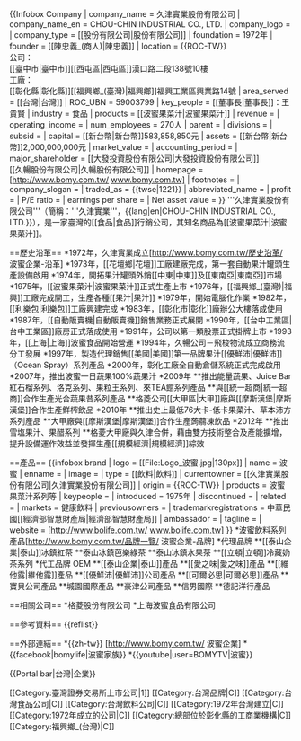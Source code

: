 {{Infobox Company 
| company_name       = 久津實業股份有限公司 
| company_name_en    = CHOU-CHIN INDUSTRIAL CO., LTD.
| company_logo       = 
| company_type       = [[股份有限公司|股份有限公司]]
| foundation         = 1972年
| founder            = [[陳忠義_(商人)|陳忠義]]
| location           = {{ROC-TW}}<br>公司：<br>[[臺中市|臺中市]][[西屯區|西屯區]]漢口路二段138號10樓<br>工廠：<br>[[彰化縣|彰化縣]][[福興鄉_(臺灣)|福興鄉]]福興工業區興業路14號
| area_served        = [[台灣|台灣]]
| ROC_UBN            = 59003799
| key_people         = [[董事長|董事長]]：王貴賢 
| industry           = 食品
| products           = [[波蜜果菜汁|波蜜果菜汁]]
| revenue            = 
| operating_income   =
| num_employees      = 270人
| parent             = 
| divisions          =
| subsid             = 
| capital            = [[新台幣|新台幣]]583,858,850元
| assets             = [[新台幣|新台幣]]2,000,000,000元
| market_value       =
| accounting_period  = 
| major_shareholder  = [[大發投資股份有限公司|大發投資股份有限公司]]<br>[[久暢股份有限公司|久暢股份有限公司]]
| homepage           = [http://www.bomy.com.tw/ www.bomy.com.tw]
| footnotes          = 
| company_slogan     = 
| traded_as          = {{twse|1221}}
| abbreviated_name   = 
| profit             = 
| P/E ratio          =
| earnings per share = 
| Net asset value    =
}}
'''久津實業股份有限公司'''（簡稱：'''久津實業'''，{{lang|en|CHOU-CHIN INDUSTRIAL CO., LTD.}}），是一家臺灣的[[食品|食品]]行銷公司，其知名商品為[[波蜜果菜汁|波蜜果菜汁]]。

==歷史沿革==
*1972年，久津實業成立<ref>[http://www.bomy.com.tw/歷史沿革/ 波蜜企業-沿革]</ref>
*1973年，[[花壇鄉|花壇]]工廠建廠完成，第一套自動果汁罐頭生產設備啟用
*1974年，開拓果汁罐頭外銷[[中東|中東]]及[[東南亞|東南亞]]市場
*1975年，[[波蜜果菜汁|波蜜果菜汁]]正式生產上市
*1976年，[[福興鄉_(臺灣)|福興]]工廠完成開工，生產各種[[果汁|果汁]]
*1979年，開始電腦化作業
*1982年，[[利樂包|利樂包]]工廠興建完成
*1983年，[[彰化市|彰化]]廠辦公大樓落成使用
*1987年，[[自動販賣機|自動販賣機]]銷售業務正式展開
*1990年，[[台中工業區|台中工業區]]廠房正式落成使用
*1991年，公司以第一類股票正式掛牌上市
*1993年，[[上海|上海]]波蜜食品開始營運
*1994年，久暢公司－飛梭物流成立商務流分工發展
*1997年，製造代理銷售[[美國|美國]]第一品牌果汁[[優鮮沛|優鮮沛]]（Ocean Spray）系列產品
*2000年，彰化工廠全自動倉儲系統正式完成啟用
*2007年，推出波蜜一日蔬果100%蔬果汁
*2009年
**推出能量蔬果、Juice Bar紅石榴系列、洛克系列、果粒王系列、來TEA館系列產品
**與[[統一超商|統一超商]]合作生產光合蔬果昔系列產品
**格菱公司[[大甲區|大甲]]廠與[[摩斯漢堡|摩斯漢堡]]合作生產鮮榨飲品
*2010年
**推出史上最低76大卡-低卡果菜汁、草本沛方系列產品
**大甲廠與[[摩斯漢堡|摩斯漢堡]]合作生產蒟蒻凍飲品
*2012年
**推出雪塩果汁、果醋系列
**格菱大甲廠與久津合併，藉由雙方技術整合及產能擴增，提升設備運作效益並發揮生產[[規模經濟|規模經濟]]綜效

==產品==
{{infobox brand
| logo           = [[File:Logo_波蜜.jpg|130px]]
| name           = 波蜜
| enname           = 
| image          = 
| type           = [[飲料|飲料]]
| currentowner   = [[久津實業股份有限公司|久津實業股份有限公司]]
| origin         = {{ROC-TW}}
| products         = 波蜜果菜汁系列等
| keypeople         =
| introduced     = 1975年
| discontinued   = 
| related        = 
| markets        = 健康飲料
| previousowners = 
| trademarkregistrations = 中華民國[[經濟部智慧財產局|經濟部智慧財產局]]
| ambassador     = 
| tagline        =
| website        = [http://www.bolife.com.tw/ www.bolife.com.tw]
}}
*波蜜飲料系列產品<ref>[http://www.bomy.com.tw/品牌一覽/ 波蜜企業-品牌]</ref>
*代理品牌 
**[[泰山企業|泰山]]冰鎮紅茶
**泰山冰鎮芭樂綠茶
**泰山冰鎮水果茶
**[[立頓|立頓]]冷藏奶茶系列
*代工品牌 OEM
**[[泰山企業|泰山]]產品
**[[愛之味|愛之味]]產品
**[[維他露|維他露]]產品
**[[優鮮沛|優鮮沛]]公司產品
**[[可爾必思|可爾必思]]產品
**寶貝公司產品
**城園國際產品
**豪津公司產品
**信男國際
**德記洋行產品

==相關公司==
*格菱股份有限公司
*上海波蜜食品有限公司

==參考資料==
{{reflist}}

==外部連結==
*{{zh-tw}} [http://www.bomy.com.tw/  波蜜企業]
*{{facebook|bomylife|波蜜家族}}
*{{youtube|user=BOMYTV|波蜜}}

{{Portal bar|台灣|企業}}

[[Category:臺灣證券交易所上市公司|1]]
[[Category:台灣品牌|C]]
[[Category:台灣食品公司|C]]
[[Category:台灣飲料公司|C]]
[[Category:1972年台灣建立|C]]
[[Category:1972年成立的公司|C]]
[[Category:總部位於彰化縣的工商業機構|C]]
[[Category:福興鄉_(台灣)|C]]